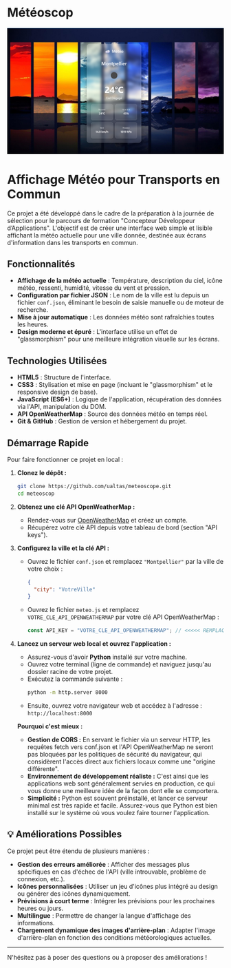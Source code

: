 # Météoscop

![l'image d'app](assets/app-meteoscop.png)

# Affichage Météo pour Transports en Commun

Ce projet a été développé dans le cadre de la préparation à la journée de sélection pour le parcours de formation "Concepteur Développeur d’Applications". L'objectif est de créer une interface web simple et lisible affichant la météo actuelle pour une ville donnée, destinée aux écrans d'information dans les transports en commun.

## Fonctionnalités

- **Affichage de la météo actuelle** : Température, description du ciel, icône météo, ressenti, humidité, vitesse du vent et pression.
- **Configuration par fichier JSON** : Le nom de la ville est lu depuis un fichier `conf.json`, éliminant le besoin de saisie manuelle ou de moteur de recherche.
- **Mise à jour automatique** : Les données météo sont rafraîchies toutes les heures.
- **Design moderne et épuré** : L'interface utilise un effet de "glassmorphism" pour une meilleure intégration visuelle sur les écrans.

## Technologies Utilisées

- **HTML5** : Structure de l'interface.
- **CSS3** : Stylisation et mise en page (incluant le "glassmorphism" et le responsive design de base).
- **JavaScript (ES6+)** : Logique de l'application, récupération des données via l'API, manipulation du DOM.
- **API OpenWeatherMap** : Source des données météo en temps réel.
- **Git & GitHub** : Gestion de version et hébergement du projet.

## Démarrage Rapide

Pour faire fonctionner ce projet en local :

1.  **Clonez le dépôt :**

    ```bash
    git clone https://github.com/ualtas/meteoscope.git
    cd meteoscop
    ```

2.  **Obtenez une clé API OpenWeatherMap :**

    - Rendez-vous sur [OpenWeatherMap](https://openweathermap.org/) et créez un compte.
    - Récupérez votre clé API depuis votre tableau de bord (section "API keys").

3.  **Configurez la ville et la clé API :**

    - Ouvrez le fichier `conf.json` et remplacez `"Montpellier"` par la ville de votre choix :
      ```json
      {
        "city": "VotreVille"
      }
      ```
    - Ouvrez le fichier `meteo.js` et remplacez `VOTRE_CLE_API_OPENWEATHERMAP` par votre clé API OpenWeatherMap :
      ```javascript
      const API_KEY = "VOTRE_CLE_API_OPENWEATHERMAP"; // <<<<< REMPLACEZ CECI PAR VOTRE VRAIE CLÉ API
      ```

4.  **Lancez un serveur web local et ouvrez l'application :**

    - Assurez-vous d'avoir **Python** installé sur votre machine.
    - Ouvrez votre terminal (ligne de commande) et naviguez jusqu'au dossier racine de votre projet.
    - Exécutez la commande suivante :
      ```bash
      python -m http.server 8000
      ```
    - Ensuite, ouvrez votre navigateur web et accédez à l'adresse :
      `http://localhost:8000`

    **Pourquoi c'est mieux :**

    - **Gestion de CORS :** En servant le fichier via un serveur HTTP, les requêtes fetch vers conf.json et l'API OpenWeatherMap ne seront pas bloquées par les politiques de sécurité du navigateur, qui considèrent l'accès direct aux fichiers locaux comme une "origine différente".
    - **Environnement de développement réaliste :** C'est ainsi que les applications web sont généralement servies en production, ce qui vous donne une meilleure idée de la façon dont elle se comportera.
    - **Simplicité :** Python est souvent préinstallé, et lancer ce serveur minimal est très rapide et facile.
      Assurez-vous que Python est bien installé sur le système où vous voulez faire tourner l'application.

## 💡 Améliorations Possibles

Ce projet peut être étendu de plusieurs manières :

- **Gestion des erreurs améliorée** : Afficher des messages plus spécifiques en cas d'échec de l'API (ville introuvable, problème de connexion, etc.).
- **Icônes personnalisées** : Utiliser un jeu d'icônes plus intégré au design ou générer des icônes dynamiquement.
- **Prévisions à court terme** : Intégrer les prévisions pour les prochaines heures ou jours.
- **Multilingue** : Permettre de changer la langue d'affichage des informations.
- **Chargement dynamique des images d'arrière-plan** : Adapter l'image d'arrière-plan en fonction des conditions météorologiques actuelles.

---

N'hésitez pas à poser des questions ou à proposer des améliorations !
